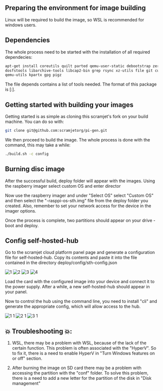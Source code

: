 ## Preparing the environment for image building

Linux will be required to build the image, so WSL is recommended for windows users.


## Dependencies
The whole process need to be started with the installation of all required dependecies:


```bash
apt-get install coreutils quilt parted qemu-user-static debootstrap zerofree zip \
dosfstools libarchive-tools libcap2-bin grep rsync xz-utils file git curl bc \
qemu-utils kpartx gpg pigz
```

The file depends contains a list of tools needed. The format of this package is <tool>[:<debian-package>].


## Getting started with building your images

Getting started is as simple as cloning this scramjet's fork on your build machine. You can do so with:

```bash
git clone git@github.com:scramjetorg/pi-gen.git
```

We then proceed to build the image. The whole process is done with the command, this may take a while:



```bash
./build.sh -c config 
```

## Burning disc image 
After the successful build, deploy folder will appear with the images. Using the raspberry imager select custom OS and enter director

Now use the raspberry imager and under "Select OS" select "Custom OS" and then select the "<date>-rasppi-os-sth.img" file from the deploy folder you created.
Also, remember to set your network access for the device in the imager options.

Once the process is complete, two partitions should appear on your drive - boot and deploy.

## Config self-hosted-hub

Go to the scramjet cloud platform panel page and generate a configuration file for self-hosted-hub. Copy its contents and paste it into the file contained in the directory deploy/config/sth-config.json

![1](https://github.com/gzukowski/symulacjaPython/assets/85632612/07b14df4-6b0d-4646-8cc7-f7c36d0067aa)
![2](https://github.com/gzukowski/symulacjaPython/assets/85632612/738dcc53-c9e8-436d-abff-1b48dbf429e5)
![3](https://github.com/gzukowski/symulacjaPython/assets/85632612/b00f6a9e-d465-428e-a05b-0346ceaca1c3)
![4](https://github.com/gzukowski/symulacjaPython/assets/85632612/204ef88b-e121-4c67-bfd8-679f2a66551a)


Load the card with the configured image into your device and connect it to the power supply. After a while, a new self-hosted-hub should appear in your panel.


Now to control the hub using the command line, you need to install "cli" and generate the appropriate config, which will allow access to the hub.

![1 1](https://github.com/gzukowski/symulacjaPython/assets/85632612/7b42338e-8f2a-40aa-8341-81f9d3ce1912)
![2 1](https://github.com/gzukowski/symulacjaPython/assets/85632612/b690c34f-b592-467b-817a-4e21ccdfd2f0)
![3 1](https://github.com/gzukowski/symulacjaPython/assets/85632612/cfb948d2-2f02-4b8a-811a-c36fa9623a36)







## :boom: Troubleshooting :boom:: 
1. WSL, there may be a problem with WSL, because of the lack of the certain function. This problem is often associated with the "HyperV".
So to fix it, there is a need to enable HyperV in "Turn Windows features on or off" section.

2. After burning the image on SD card there may be a problem with accessing the partition with the "conf" folder. To solve this problem, there is a need
to add a new letter for the partition of the disk in "Disk management"
